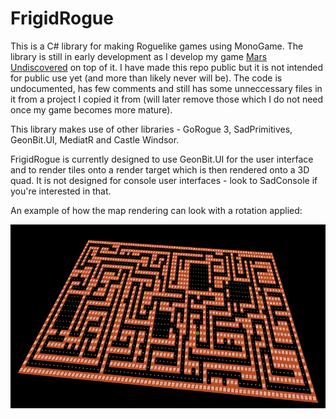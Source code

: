 # FrigidRogue
This is a C# library for making Roguelike games using MonoGame.  The library is still in early development as I develop my game [Mars Undiscovered](https://github.com/DavidFidge/MarsUndiscovered) on top of it.  I have made this repo public but it is not intended for public use yet (and more than likely never will be).  The code is undocumented, has few comments and still has some unneccessary files in it from a project I copied it from (will later remove those which I do not need once my game becomes more mature).

This library makes use of other libraries - GoRogue 3, SadPrimitives, GeonBit.UI, MediatR and Castle Windsor.

FrigidRogue is currently designed to use GeonBit.UI for the user interface and to render tiles onto a render target which is then rendered onto a 3D quad.  It is not designed for console user interfaces - look to SadConsole if you're interested in that.

An example of how the map rendering can look with a rotation applied:

![Rendering](/Images/readme1.png)
